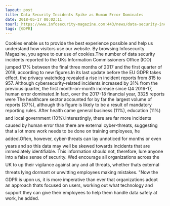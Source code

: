 ```yaml
---
layout: post
title: Data Security Incidents Spike as Human Error Dominates
date: 2018-05-17 00:02:11
tourl: https://www.infosecurity-magazine.com:443/news/data-security-incidents-spike/
tags: [GDPR]
---
```

Cookies enable us to provide the best experience possible and help us understand how visitors use our website. By browsing Infosecurity Magazine, you agree to our use of cookies.The number of data security incidents reported to the UKs Information Commissioners Office (ICO) jumped 17% between the final three months of 2017 and the first quarter of 2018, according to new figures.In its last update before the EU GDPR takes effect, the privacy watchdog revealed a rise in incident reports from 815 to 957. Although cybersecurity-related incidents increased by 31% from the previous quarter, the first month-on-month increase since Q4 2016-17, human error dominated.In fact, over the 2017-18 financial year, 3325 reports were The healthcare sector accounted for by far the largest volume of reports (37%), although this figure is likely to be a result of mandatory reporting rules. After health came general business (11%), education (11%) and local government (10%).Interestingly, there are far more incidents caused by human error than there are external cyber-threats, suggesting that a lot more work needs to be done on training employees, he added.Often, however, cyber-threats can lay unnoticed for months or even years and so this data may well be skewed towards incidents that are immediately identifiable. This information should not, therefore, lure anyone into a false sense of security. Wed encourage all organizations across the UK to up their vigilance against any and all threats, whether thats external threats lying dormant or unwitting employees making mistakes. "Now the GDPR is upon us, it is more imperative than ever that organizations adopt an approach thats focused on users, working out what technology and support they can give their employees to help them handle data safely at work, he added.